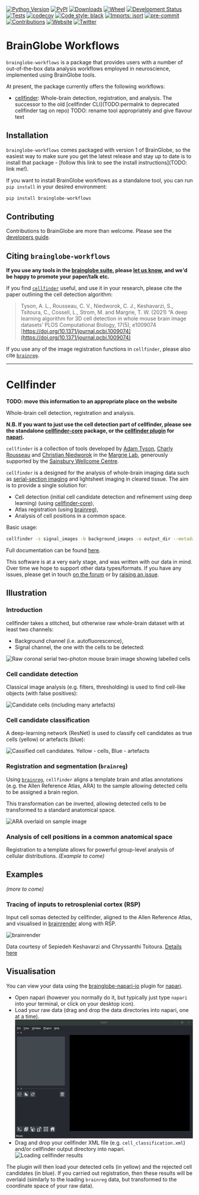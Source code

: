 [![Python Version](https://img.shields.io/pypi/pyversions/brainglobe-workflows.svg)](https://pypi.org/project/brainglobe-workflows)
[![PyPI](https://img.shields.io/pypi/v/brainglobe-workflows.svg)](https://pypi.org/project/brainglobe-workflows)
[![Downloads](https://pepy.tech/badge/brainglobe-workflows)](https://pepy.tech/project/brainglobe-workflows)
[![Wheel](https://img.shields.io/pypi/wheel/brainglobe-workflows.svg)](https://pypi.org/project/brainglobe-workflows)
[![Development Status](https://img.shields.io/pypi/status/brainglobe-workflows.svg)](https://github.com/brainglobe/brainglobe-workflows)
[![Tests](https://img.shields.io/github/workflow/status/brainglobe/brainglobe-workflows/tests)](
    https://github.com/brainglobe/brainglobe-workflows/actions)
[![codecov](https://codecov.io/gh/brainglobe/brainglobe-workflows/branch/master/graph/badge.svg?token=s3MweEFPhl)](https://codecov.io/gh/brainglobe/brainglobe-workflows)
[![Code style: black](https://img.shields.io/badge/code%20style-black-000000.svg)](https://github.com/python/black)
[![Imports: isort](https://img.shields.io/badge/%20imports-isort-%231674b1?style=flat&labelColor=ef8336)](https://pycqa.github.io/isort/)
[![pre-commit](https://img.shields.io/badge/pre--commit-enabled-brightgreen?logo=pre-commit&logoColor=white)](https://github.com/pre-commit/pre-commit)
[![Contributions](https://img.shields.io/badge/Contributions-Welcome-brightgreen.svg)](https://brainglobe.info/developers/index.html)
[![Website](https://img.shields.io/website?up_message=online&url=https%3A%2F%2Fbrainglobe.info)](https://brainglobe.info/documentation/brainglobe-workflows/index.html)
[![Twitter](https://img.shields.io/twitter/follow/brain_globe?style=social)](https://twitter.com/brain_globe)

# BrainGlobe Workflows

`brainglobe-workflows` is a package that provides users with a number of out-of-the-box data analysis workflows employed in neuroscience, implemented using BrainGlobe tools.

At present, the package currently offers the following workflows:

- [cellfinder](#cellfinder): Whole-brain detection, registration, and analysis. The successor to the old [cellfinder CLI](TODO:permalnk to deprecated cellfinder tag on repo) TODO: rename tool appropriately and give flavour text

## Installation

`brainglobe-workflows` comes packaged with version 1 of BrainGlobe, so the easiest way to make sure you get the latest release and stay up to date is to install that package - [follow this link to see the install instructions](TODO: link me!).

If you want to install BrainGlobe workflows as a standalone tool, you can run `pip install` in your desired environment:

```bash
pip install brainglobe-workflows
```

## Contributing

Contributions to BrainGlobe are more than welcome.
Please see the [developers guide](https://brainglobe.info/developers/index.html).

## Citing `brainglobe-workflows`

**If you use any tools in the [brainglobe suite](https://brainglobe.info/documentation/index.html), please [let us know](mailto:code@adamltyson.com?subject=cellfinder), and we'd be happy to promote your paper/talk etc.**

If you find [`cellfinder`](#cellfinder) useful, and use it in your research, please cite the paper outlining the cell detection algorithm:
> Tyson, A. L., Rousseau, C. V., Niedworok, C. J., Keshavarzi, S., Tsitoura, C., Cossell, L., Strom, M. and Margrie, T. W. (2021) “A deep learning algorithm for 3D cell detection in whole mouse brain image datasets’ PLOS Computational Biology, 17(5), e1009074
[https://doi.org/10.1371/journal.pcbi.1009074](https://doi.org/10.1371/journal.pcbi.1009074)
>
If you use any of the image registration functions in `cellfinder`, please also cite [`brainreg`](https://github.com/brainglobe/brainreg#citing-brainreg).

---

# Cellfinder

**TODO: move this information to an appropriate place on the website**

Whole-brain cell detection, registration and analysis.

**N.B. If you want to just use the cell detection part of cellfinder, please see the standalone [cellfinder-core](https://github.com/brainglobe/cellfinder-core) package, or the [cellfinder plugin](https://github.com/brainglobe/cellfinder-napari) for [napari](https://napari.org/).**

`cellfinder` is a collection of tools developed by [Adam Tyson](https://github.com/adamltyson), [Charly Rousseau](https://github.com/crousseau) and [Christian Niedworok](https://github.com/cniedwor) in the [Margrie Lab](https://www.sainsburywellcome.org/web/groups/margrie-lab), generously supported by the [Sainsbury Wellcome Centre](https://www.sainsburywellcome.org/web/).

`cellfinder` is a designed for the analysis of whole-brain imaging data such as [serial-section imaging](https://sainsburywellcomecentre.github.io/OpenSerialSection/) and lightsheet imaging in cleared tissue.
The aim is to provide a single solution for:

- Cell detection (initial cell candidate detection and refinement using  deep learning) (using [cellfinder-core](https://github.com/brainglobe/cellfinder-core)),
- Atlas registration (using [brainreg](https://github.com/brainglobe/brainreg)),
- Analysis of cell positions in a common space.

Basic usage:

```bash
cellfinder -s signal_images -b background_images -o output_dir --metadata metadata
```

Full documentation can be found [here](https://brainglobe.info/documentation/cellfinder/index.html).

This software is at a very early stage, and was written with our data in mind.
Over time we hope to support other data types/formats.
If you have any issues, please get in touch [on the forum](https://forum.image.sc/tag/brainglobe) or by [raising an issue](https://github.com/brainglobe/cellfinder/issues/new/choose).

## Illustration

### Introduction

cellfinder takes a stitched, but otherwise raw whole-brain dataset with at least two channels:

- Background channel (i.e. autofluorescence),
- Signal channel, the one with the cells to be detected:

![Raw coronal serial two-photon mouse brain image showing labelled cells](https://raw.githubusercontent.com/brainglobe/cellfinder/master/resources/raw.png)

### Cell candidate detection

Classical image analysis (e.g. filters, thresholding) is used to find cell-like objects (with false positives):

![Candidate cells (including many artefacts)](https://raw.githubusercontent.com/brainglobe/cellfinder/master/resources/detect.png)

### Cell candidate classification

A deep-learning network (ResNet) is used to classify cell candidates as true cells (yellow) or artefacts (blue):

![Cassified cell candidates. Yellow - cells, Blue - artefacts](https://raw.githubusercontent.com/brainglobe/cellfinder/master/resources/classify.png)

### Registration and segmentation (`brainreg`)

Using [`brainreg`](https://github.com/brainglobe/brainreg), `cellfinder` aligns a template brain and atlas annotations (e.g. the Allen Reference Atlas, ARA) to the sample allowing detected cells to be assigned a brain region.

This transformation can be inverted, allowing detected cells to be transformed to a standard anatomical space.

![ARA overlaid on sample image](https://raw.githubusercontent.com/brainglobe/cellfinder/master/resources/register.png)

### Analysis of cell positions in a common anatomical space

Registration to a template allows for powerful group-level analysis of cellular distributions.
*(Example to come)*

## Examples

*(more to come)*

### Tracing of inputs to retrosplenial cortex (RSP)

Input cell somas detected by cellfinder, aligned to the Allen Reference Atlas, and visualised in [brainrender](https://github.com/brainglobe/brainrender) along
with RSP.

![brainrender](https://raw.githubusercontent.com/brainglobe/cellfinder/master/resources/brainrender.png)

Data courtesy of Sepiedeh Keshavarzi and Chryssanthi Tsitoura.
[Details here](https://www.youtube.com/watch?v=pMHP0o-KsoQ)

## Visualisation

You can view your data using the [brainglobe-napari-io](https://github.com/brainglobe/brainglobe-napari-io) plugin for [napari](https://github.com/napari/napari).

- Open napari (however you normally do it, but typically just type `napari` into your terminal, or click on your desktop icon).
- Load your raw data (drag and drop the data directories into napari, one at a time). ![Loading raw data](https://raw.githubusercontent.com/brainglobe/brainglobe-napari-io/master/resources/load_data.gif)
- Drag and drop your cellfinder XML file (e.g. `cell_classification.xml`) and/or cellfinder output directory into napari. ![Loading cellfinder results](https://raw.githubusercontent.com/brainglobe/brainglobe-napari-io/master/resources/load_results.gif)

The plugin will then load your detected cells (in yellow) and the rejected cell candidates (in blue).
If you carried out registration, then these results will be overlaid (similarly to the loading `brainreg` data, but transformed to the coordinate space of your raw data).
